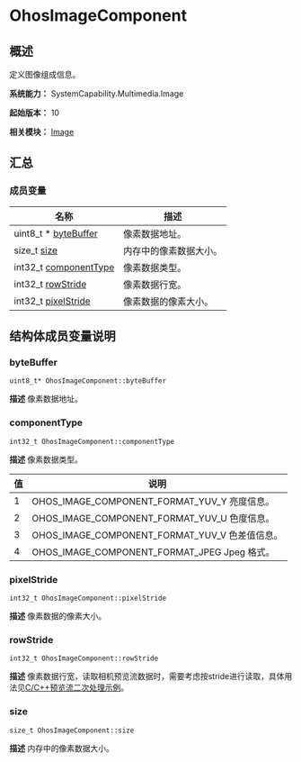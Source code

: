 # OhosImageComponent


## 概述

定义图像组成信息。

**系统能力：** SystemCapability.Multimedia.Image

**起始版本：** 10

**相关模块：** [Image](image.md)


## 汇总


### 成员变量

| 名称 | 描述 | 
| -------- | -------- |
| uint8_t \* [byteBuffer](#bytebuffer) | 像素数据地址。 |
| size_t [size](#size) | 内存中的像素数据大小。 |
| int32_t [componentType](#componenttype) | 像素数据类型。 |
| int32_t [rowStride](#rowstride) | 像素数据行宽。 |
| int32_t [pixelStride](#pixelstride) | 像素数据的像素大小。 |


## 结构体成员变量说明


### byteBuffer

```
uint8_t* OhosImageComponent::byteBuffer
```
**描述**
像素数据地址。


### componentType

```
int32_t OhosImageComponent::componentType
```
**描述**
像素数据类型。

| 值 | 说明 |
| ------ | ----------------------- |
| 1 | OHOS_IMAGE_COMPONENT_FORMAT_YUV_Y 亮度信息。 |
| 2 | OHOS_IMAGE_COMPONENT_FORMAT_YUV_U 色度信息。 |
| 3 | OHOS_IMAGE_COMPONENT_FORMAT_YUV_V 色差值信息。 |
| 4 | OHOS_IMAGE_COMPONENT_FORMAT_JPEG Jpeg 格式。 |

### pixelStride

```
int32_t OhosImageComponent::pixelStride
```
**描述**
像素数据的像素大小。


### rowStride

```
int32_t OhosImageComponent::rowStride
```
**描述**
像素数据行宽，读取相机预览流数据时，需要考虑按stride进行读取，具体用法见[C/C++预览流二次处理示例](../../media/camera/native-camera-preview-imageReceiver.md)。


### size

```
size_t OhosImageComponent::size
```
**描述**
内存中的像素数据大小。
